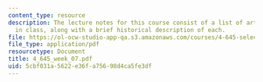 ```yaml
---
content_type: resource
description: The lecture notes for this course consist of a list of artworks discussed
  in class, along with a brief historical description of each.
file: https://ol-ocw-studio-app-qa.s3.amazonaws.com/courses/4-645-selected-topics-in-architecture-architecture-from-1750-to-the-present-fall-2004/5cbf031a5622e36fa75698d4ca5fe3df_4_645_week_07.pdf
file_type: application/pdf
resourcetype: Document
title: 4_645_week_07.pdf
uid: 5cbf031a-5622-e36f-a756-98d4ca5fe3df
---
```

